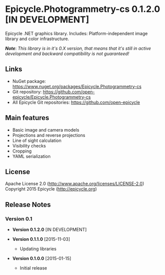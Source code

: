 # Epicycle.Photogrammetry-cs 0.1.2.0 [IN DEVELOPMENT]
Epicycle .NET graphics library. Includes: Platform-independent image library and color infrastructure.

***Note***: *This library is in it's 0.X version, that means that it's still in active development and backward compatibility is not guaranteed!*

## Links
* NuGet package: https://www.nuget.org/packages/Epicycle.Photogrammetry-cs
* Git repository: https://github.com/open-epicycle/Epicycle.Photogrammetry-cs
* All Epicycle Git repositories: https://github.com/open-epicycle

## Main features
* Basic image and camera models
* Projections and reverse projections
* Line of sight calculation
* Visibility checks
* Cropping
* YAML serialization

## License
Apache License 2.0 (http://www.apache.org/licenses/LICENSE-2.0)
Copyright 2015 Epicycle (http://epicycle.org)

## Release Notes
### Version 0.1 

* **Version 0.1.2.0** [IN DEVELOPMENT]

* **Version 0.1.1.0** [2015-11-03]
  * Updating libraries

* **Version 0.1.0.0** [2015-01-15]
  * Initial release
